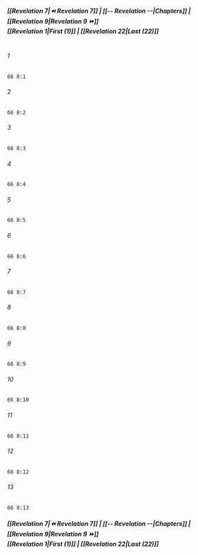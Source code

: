 
##### **[[Revelation 7|⏪ Revelation 7]] | [[-- Revelation --|Chapters]] | [[Revelation 9|Revelation 9 ⏩]]**<br>**[[Revelation 1|First (1)]] | [[Revelation 22|Last (22)]]**<br><br>

###### 1
``` verse
66 8:1
```
###### 2
``` verse
66 8:2
```
###### 3
``` verse
66 8:3
```
###### 4
``` verse
66 8:4
```
###### 5
``` verse
66 8:5
```
###### 6
``` verse
66 8:6
```
###### 7
``` verse
66 8:7
```
###### 8
``` verse
66 8:8
```
###### 9
``` verse
66 8:9
```
###### 10
``` verse
66 8:10
```
###### 11
``` verse
66 8:11
```
###### 12
``` verse
66 8:12
```
###### 13
``` verse
66 8:13
```

##### **[[Revelation 7|⏪ Revelation 7]] | [[-- Revelation --|Chapters]] | [[Revelation 9|Revelation 9 ⏩]]**<br>**[[Revelation 1|First (1)]] | [[Revelation 22|Last (22)]]**
